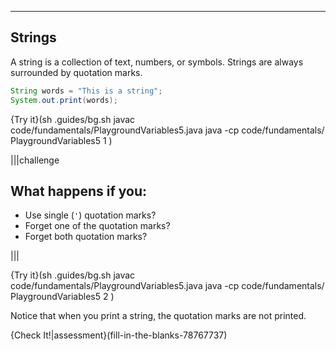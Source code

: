 ----------

## Strings
A string is a collection of text, numbers, or symbols. Strings are always surrounded by quotation marks.

```java
String words = "This is a string";
System.out.print(words);
```

{Try it}(sh .guides/bg.sh javac code/fundamentals/PlaygroundVariables5.java java -cp code/fundamentals/ PlaygroundVariables5 1 )

|||challenge
## What happens if you:
* Use single (`'`) quotation marks?
* Forget one of the quotation marks?
* Forget both quotation marks?

|||

{Try it}(sh .guides/bg.sh javac code/fundamentals/PlaygroundVariables5.java java -cp code/fundamentals/ PlaygroundVariables5 2 )

Notice that when you print a string, the quotation marks are not printed.

{Check It!|assessment}(fill-in-the-blanks-78767737)

